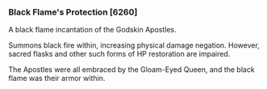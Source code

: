 ### Black Flame's Protection [6260]

A black flame incantation of the Godskin Apostles.

Summons black fire within, increasing physical damage negation. However, sacred flasks and other such forms of HP restoration are impaired.

The Apostles were all embraced by the Gloam-Eyed Queen, and the black flame was their armor within.